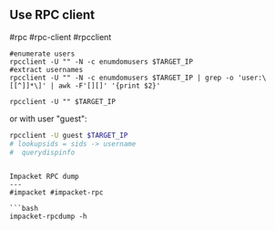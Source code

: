 Use RPC client
---
#rpc #rpc-client #rpcclient

```shell
#enumerate users
rpcclient -U "" -N -c enumdomusers $TARGET_IP
#extract usernames
rpcclient -U "" -N -c enumdomusers $TARGET_IP | grep -o 'user:\[[^]]*\]' | awk -F'[][]' '{print $2}'
```

```shell
rpcclient -U "" $TARGET_IP
```

or with user "guest":

```bash
rpcclient -U guest $TARGET_IP
# lookupsids = sids -> username
#  querydispinfo 
```
```

Impacket RPC dump
---
#impacket #impacket-rpc

```bash
impacket-rpcdump -h
```